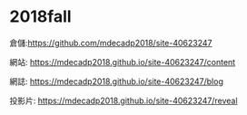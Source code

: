 # 2018fall
倉儲:https://github.com/mdecadp2018/site-40623247

網站: https://mdecadp2018.github.io/site-40623247/content

網誌: https://mdecadp2018.github.io/site-40623247/blog

投影片: https://mdecadp2018.github.io/site-40623247/reveal
